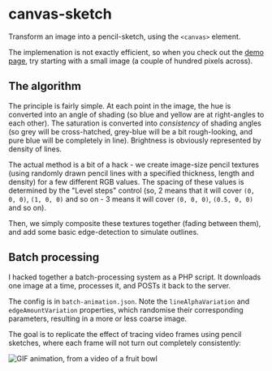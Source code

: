 canvas-sketch
=============

Transform an image into a pencil-sketch, using the `<canvas>` element.

The implemenation is not exactly efficient, so when you check out the [demo page](http://geraintluff.github.io/canvas-sketch/), try starting with a small image (a couple of hundred pixels across).

## The algorithm

The principle is fairly simple.  At each point in the image, the hue is converted into an angle of shading (so blue and yellow are at right-angles to each other).  The saturation is converted into *consistency* of shading angles (so grey will be cross-hatched, grey-blue will be a bit rough-looking, and pure blue will be completely in line).  Brightness is obviously represented by density of lines.

The actual method is a bit of a hack - we create image-size pencil textures (using randomly drawn pencil lines with a specified thickness, length and density) for a few different RGB values.  The spacing of these values is determined by the "Level steps" control (so, 2 means that it will cover `(0, 0, 0)`, `(1, 0, 0)` and so on - 3 means it will cover `(0, 0, 0)`, `(0.5, 0, 0)` and so on).

Then, we simply composite these textures together (fading between them), and add some basic edge-detection to simulate outlines.

## Batch processing

I hacked together a batch-processing system as a PHP script.  It downloads one image at a time, processes it, and POSTs it back to the server.

The config is in `batch-animation.json`.  Note the `lineAlphaVariation` and `edgeAmountVariation` properties, which randomise their corresponding parameters, resulting in a more or less coarse image.

The goal is to replicate the effect of tracing video frames using pencil sketches, where each frame will not turn out completely consistently:

![GIF animation, from a video of a fruit bowl](100-coarse-random.gif)